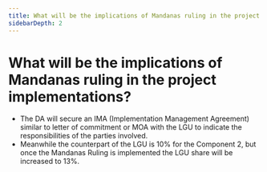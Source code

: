 ```yaml
---
title: What will be the implications of Mandanas ruling in the project implementations?
sidebarDepth: 2
---
```


# What will be the implications of Mandanas ruling in the project implementations?


 - The DA will secure an IMA (Implementation Management Agreement) similar to letter of commitment or MOA with the LGU to indicate the responsibilities of the parties involved. 
 - Meanwhile the counterpart of the LGU is 10% for the Component 2, but once the Mandanas Ruling is implemented the LGU share will be increased to 13%.
